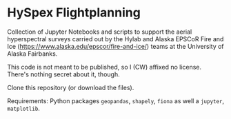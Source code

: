# HySpex Flightplanning

Collection of Jupyter Notebooks and scripts to support the aerial hyperspectral surveys carried out by the Hylab and Alaska EPSCoR Fire and Ice (https://www.alaska.edu/epscor/fire-and-ice/) teams at the University of Alaska Fairbanks.

This code is not meant to be published, so I (CW) affixed no license. There's nothing secret about it, though. 

Clone this repository (or download the files).

Requirements: Python packages `geopandas`, `shapely`, `fiona` as well a  `jupyter`, `matplotlib`. 
